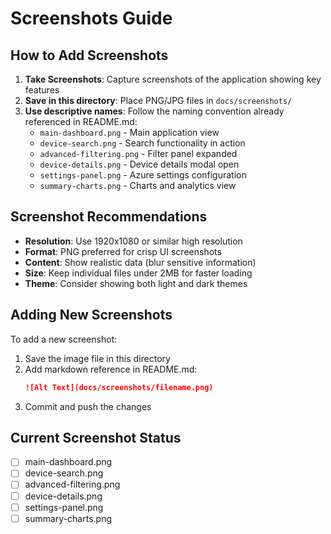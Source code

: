 # Screenshots Guide

## How to Add Screenshots

1. **Take Screenshots**: Capture screenshots of the application showing key features
2. **Save in this directory**: Place PNG/JPG files in `docs/screenshots/`
3. **Use descriptive names**: Follow the naming convention already referenced in README.md:
   - `main-dashboard.png` - Main application view
   - `device-search.png` - Search functionality in action
   - `advanced-filtering.png` - Filter panel expanded
   - `device-details.png` - Device details modal open
   - `settings-panel.png` - Azure settings configuration
   - `summary-charts.png` - Charts and analytics view

## Screenshot Recommendations

- **Resolution**: Use 1920x1080 or similar high resolution
- **Format**: PNG preferred for crisp UI screenshots
- **Content**: Show realistic data (blur sensitive information)
- **Size**: Keep individual files under 2MB for faster loading
- **Theme**: Consider showing both light and dark themes

## Adding New Screenshots

To add a new screenshot:
1. Save the image file in this directory
2. Add markdown reference in README.md:
   ```markdown
   ![Alt Text](docs/screenshots/filename.png)
   ```
3. Commit and push the changes

## Current Screenshot Status

- [ ] main-dashboard.png
- [ ] device-search.png  
- [ ] advanced-filtering.png
- [ ] device-details.png
- [ ] settings-panel.png
- [ ] summary-charts.png